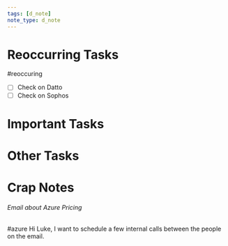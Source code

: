 ```yaml
---
tags: [d_note]
note_type: d_note
---
```


# Reoccurring Tasks

#reoccuring

- [ ] Check on Datto
- [ ] Check on Sophos

# Important Tasks

# Other Tasks


# Crap Notes

###### Email about Azure Pricing
#azure 
Hi Luke, I want to schedule a few internal calls between the people on the email. 